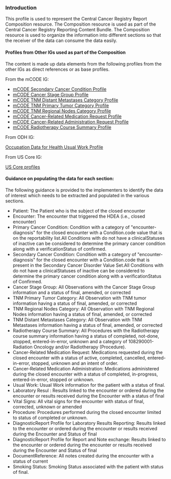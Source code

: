 ### Introduction

This profile is used to represent the Central Cancer Registry Report Composition resource. The Composition resource is used as part of the Central Cancer Registry Reporting Content Bundle. The Composition resource is used to organize the information into different sections so that the receiver of the data can consume the data easily.

#### Profiles from Other IGs used as part of the Composition

The content is made up data elements from the following profiles from the other IGs as direct references or as base profiles.

From the mCODE IG:

* [mCODE Secondary Cancer Condition Profile]({{site.data.fhir.ver.mcodeIg}}/StructureDefinition-mcode-secondary-cancer-condition.html)
* [mCODE Cancer Stage Group Profile]({{site.data.fhir.ver.mcodeIg}}/StructureDefinition-mcode-tnm-stage-group.html)
* [mCODE TNM Distant Metastases Category Profile]({{site.data.fhir.ver.mcodeIg}}/StructureDefinition-mcode-tnm-distant-metastases-category.html)
* [mCODE TNM Primary Tumor Category Profile]({{site.data.fhir.ver.mcodeIg}}/StructureDefinition-mcode-tnm-primary-tumor-category.html)
* [mCODE TNM Regional Nodes Category Profile]({{site.data.fhir.ver.mcodeIg}}/StructureDefinition-mcode-tnm-regional-nodes-category.html)
* [mCODE Cancer-Related Medication Request Profile]({{site.data.fhir.ver.mcodeIg}}/StructureDefinition-mcode-cancer-related-medication-request.html)
* [mCODE Cancer-Related Administration Request Profile]({{site.data.fhir.ver.mcodeIg}}/StructureDefinition-mcode-cancer-related-medication-administration.html)
* [mCODE Radiotherapy Course Summary Profile]({{site.data.fhir.ver.mcodeIg}}/StructureDefinition-mcode-radiotherapy-course-summary.html)

From ODH IG:

[Occupation Data for Health Usual Work Profile]({{site.data.fhir.ver.odhIg}}/StructureDefinition-odh-UsualWork.html)

From US Core IG:

[US Core profiles]({{site.data.fhir.ver.uscoreR4}}/profiles-and-extensions.html)

#### Guidance on populating the data for each section:

The following guidance is provided to the implementers to identify the data of interest which needs to be extracted and populated in the various sections.

* Patient: The Patient who is the subject of the closed encounter
* Encounter: The encounter that triggered the HDEA (i.e., closed encounter)
* Primary Cancer Condition: Condition with a category of "encounter-diagnosis" for the closed encounter with a Condition.code value that is on the reportability list.All Conditions with do not have a clinicalStatuses of inactive can be considered to determine the primary cancer condition along with a verificationStatus of confirmed.
* Secondary Cancer Condition: Condition with a category of "encounter-diagnosis" for the closed encounter with a Condition.code that is present in the Secondary Cancer Disorder Value Set.All Conditions with do not have a clinicalStatuses of inactive can be considered to determine the primary cancer condition along with a verificationStatus of Confirmed.
* Cancer Stage Group: All Observations with the Cancer Stage Group information and a status of final, amended, or corrected
* TNM Primary Tumor Category: All Observation with TNM tumor information having a status of final, amended, or corrected
* TNM Regional Nodes Category: All Observation with TNM Regional Nodes information having a status of final, amended, or corrected
* TNM Distant Metastases Category: All Observation with TNM Metastases information having a status of final, amended, or corrected
* Radiotherapy Course Summary: All Procedures with the Radiotherapy course summary information having a status of completed, not-done, stopped, entered-in-error, unknown and a category of 108290001-Radiation Oncology and/or Radiotherapy (Procedure).
* Cancer-Related Medication Request: Medications requested during the closed encounter with a status of active, completed, cancelled, entered-in-error, stopped, unknown and an intent of order.
* Cancer-Related Medication Administration: Medications administered during the closed encounter with a status of completed, in-progress, entered-in-error, stopped or unknown.
* Usual Work: Usual Work information for the patient with a status of final.
* Laboratory Resul : Results linked to the encounter or ordered during the encounter or results received during the Encounter with a status of final
* Vital Signs: All vital signs for the encounter with status of final, corrected, unknown or amended
* Procedure: Procedures performed during the closed encounter limited to status of completed or unknown.
* DiagnosticReport Profile for Laboratory Results Reporting: Results linked to the encounter or ordered during the encounter or results received during the Encounter and Status of final
* DiagnosticReport Profile for Report and Note exchange: Results linked to the encounter or ordered during the encounter or results received during the Encounter and Status of final
* DocumentReference: All notes created during the encounter with a status of current
* Smoking Status: Smoking Status associated with the patient with status of final.

